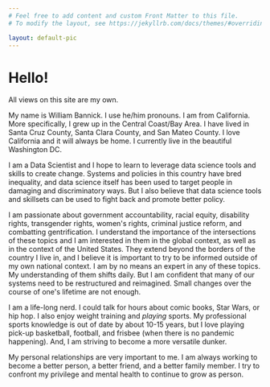 ```yaml
---
# Feel free to add content and custom Front Matter to this file.
# To modify the layout, see https://jekyllrb.com/docs/themes/#overriding-theme-defaults

layout: default-pic
---
```


# Hello!

All views on this site are my own.

My name is William Bannick. I use he/him pronouns. I am from California. More specifically, I grew up in the Central Coast/Bay Area. I have lived in Santa Cruz County, Santa Clara County, and San Mateo County. I love California and it will always be home. I currently live in the beautiful Washington DC.

I am a Data Scientist and I hope to learn to leverage data science tools and skills to create change. Systems and policies in this country have bred inequality, and data science itself has been used to target people in damaging and discriminatory ways. But I also believe that data science tools and skillsets can be used to fight back and promote better policy.

I am passionate about government accountability, racial equity, disability rights, transgender rights, women's rights, criminal justice reform, and combatting gentrification. I understand the importance of the intersections of these topics and I am interested in them in the global context, as well as in the context of the United States. They extend beyond the borders of the country I live in, and I believe it is important to try to be informed outside of my own national context. I am by no means an expert in any of these topics. My understanding of them shifts daily. But I am confident that many of our systems need to be restructured and reimagined. Small changes over the course of one's lifetime are not enough.

I am a life-long nerd. I could talk for hours about comic books, Star Wars, or hip hop. I also enjoy weight training and _playing_ sports. My professional sports knowledge is out of date by about 10-15 years, but I love playing pick-up basketball, football, and frisbee (when there is no pandemic happening). And, I am striving to become a more versatile dunker.

My personal relationships are very important to me. I am always working to become a better person, a better friend, and a better family member. I try to confront my privilege and mental health to continue to grow as person.